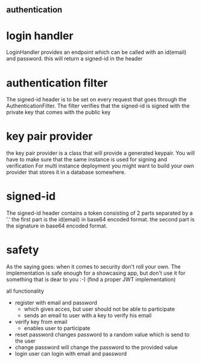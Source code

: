 ## authentication

# login handler
LoginHandler provides an endpoint which can be called with an id(email) and password.
this will return a signed-id in the header

# authentication filter
The signed-id header is to be set on every request that goes through the AuthenticationFilter.
The filter verifies that the signed-id is signed with the private key that comes with the public key

# key pair provider
the key pair provider is a class that will provide a generated keypair. 
You will have to make sure that the same instance is used for signing and verification
For multi instance deployment you might want to build your own provider that stores it in a database somewhere.

# signed-id
The signed-id header contains a token consisting of 2 parts separated by a '.' 
the first part is the id(email) in base64 encoded format.
the second part is the signature in base64 encoded format.

# safety
As the saying goes: when it comes to security don't roll your own.
The implementation is safe enough for a showcasing app, but don't use it for something that is dear to you :-) 
(find a proper JWT implementation)


all functionality
- register with email and password
    - which gives acces, but user should not be able to participate
    - sends an email to user with a key to verify his email
- verify key from email
    - enables user to participate
- reset password
    changes password to a random value which is send to the user
- change password
    will change the password to the provided value
- login 
    user can login with email and password